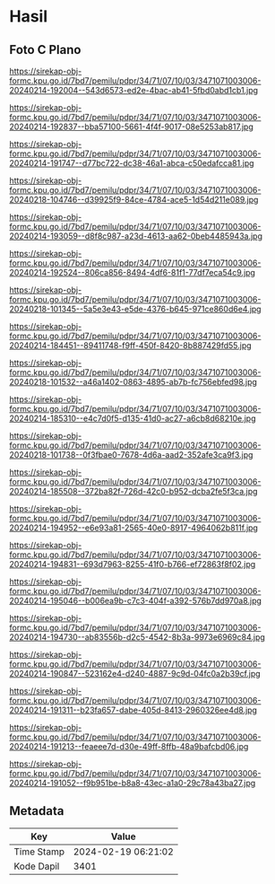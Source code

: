# Hasil

## Foto C Plano

https://sirekap-obj-formc.kpu.go.id/7bd7/pemilu/pdpr/34/71/07/10/03/3471071003006-20240214-192004--543d6573-ed2e-4bac-ab41-5fbd0abd1cb1.jpg

https://sirekap-obj-formc.kpu.go.id/7bd7/pemilu/pdpr/34/71/07/10/03/3471071003006-20240214-192837--bba57100-5661-4f4f-9017-08e5253ab817.jpg

https://sirekap-obj-formc.kpu.go.id/7bd7/pemilu/pdpr/34/71/07/10/03/3471071003006-20240214-191747--d77bc722-dc38-46a1-abca-c50edafcca81.jpg

https://sirekap-obj-formc.kpu.go.id/7bd7/pemilu/pdpr/34/71/07/10/03/3471071003006-20240218-104746--d39925f9-84ce-4784-ace5-1d54d211e089.jpg

https://sirekap-obj-formc.kpu.go.id/7bd7/pemilu/pdpr/34/71/07/10/03/3471071003006-20240214-193059--d8f8c987-a23d-4613-aa62-0beb4485943a.jpg

https://sirekap-obj-formc.kpu.go.id/7bd7/pemilu/pdpr/34/71/07/10/03/3471071003006-20240214-192524--806ca856-8494-4df6-81f1-77df7eca54c9.jpg

https://sirekap-obj-formc.kpu.go.id/7bd7/pemilu/pdpr/34/71/07/10/03/3471071003006-20240218-101345--5a5e3e43-e5de-4376-b645-971ce860d6e4.jpg

https://sirekap-obj-formc.kpu.go.id/7bd7/pemilu/pdpr/34/71/07/10/03/3471071003006-20240214-184451--89411748-f9ff-450f-8420-8b887429fd55.jpg

https://sirekap-obj-formc.kpu.go.id/7bd7/pemilu/pdpr/34/71/07/10/03/3471071003006-20240218-101532--a46a1402-0863-4895-ab7b-fc756ebfed98.jpg

https://sirekap-obj-formc.kpu.go.id/7bd7/pemilu/pdpr/34/71/07/10/03/3471071003006-20240214-185310--e4c7d0f5-d135-41d0-ac27-a6cb8d68210e.jpg

https://sirekap-obj-formc.kpu.go.id/7bd7/pemilu/pdpr/34/71/07/10/03/3471071003006-20240218-101738--0f3fbae0-7678-4d6a-aad2-352afe3ca9f3.jpg

https://sirekap-obj-formc.kpu.go.id/7bd7/pemilu/pdpr/34/71/07/10/03/3471071003006-20240214-185508--372ba82f-726d-42c0-b952-dcba2fe5f3ca.jpg

https://sirekap-obj-formc.kpu.go.id/7bd7/pemilu/pdpr/34/71/07/10/03/3471071003006-20240214-194952--e6e93a81-2565-40e0-8917-4964062b811f.jpg

https://sirekap-obj-formc.kpu.go.id/7bd7/pemilu/pdpr/34/71/07/10/03/3471071003006-20240214-194831--693d7963-8255-41f0-b766-ef72863f8f02.jpg

https://sirekap-obj-formc.kpu.go.id/7bd7/pemilu/pdpr/34/71/07/10/03/3471071003006-20240214-195046--b006ea9b-c7c3-404f-a392-576b7dd970a8.jpg

https://sirekap-obj-formc.kpu.go.id/7bd7/pemilu/pdpr/34/71/07/10/03/3471071003006-20240214-194730--ab83556b-d2c5-4542-8b3a-9973e6969c84.jpg

https://sirekap-obj-formc.kpu.go.id/7bd7/pemilu/pdpr/34/71/07/10/03/3471071003006-20240214-190847--523162e4-d240-4887-9c9d-04fc0a2b39cf.jpg

https://sirekap-obj-formc.kpu.go.id/7bd7/pemilu/pdpr/34/71/07/10/03/3471071003006-20240214-191311--b23fa657-dabe-405d-8413-2960326ee4d8.jpg

https://sirekap-obj-formc.kpu.go.id/7bd7/pemilu/pdpr/34/71/07/10/03/3471071003006-20240214-191213--feaeee7d-d30e-49ff-8ffb-48a9bafcbd06.jpg

https://sirekap-obj-formc.kpu.go.id/7bd7/pemilu/pdpr/34/71/07/10/03/3471071003006-20240214-191052--f9b951be-b8a8-43ec-a1a0-29c78a43ba27.jpg


## Metadata

| Key        | Value               |
| ---------- | ------------------- |
| Time Stamp | 2024-02-19 06:21:02 |
| Kode Dapil | 3401                |



